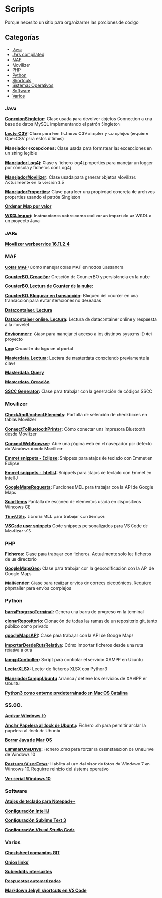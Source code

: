# Scripts
Porque necesito un sitio para organizarme las porciones de código

## Categorías
- [Java](#java)
- [Jars compilated](#jars)
- [MAF](#maf)
- [Movilizer](#movilizer)
- [PHP](#php)
- [Python](#python)
- [Shortcuts](#shortcuts)
- [Sistemas Operativos](#ssoo)
- [Software](#software)
- [Varios](#varios)

### Java
__[ConexionSingleton](/scripts/java/ConexionSingleton.java):__ Clase usada para devolver objetos Connection a una base de datos MySQL implementando el patrón Singleton

__[LectorCSV](/scripts/java/LectorCSV.java):__ Clase para leer ficheros CSV simples y complejos (requiere OpenCSV para estos últimos)

__[Manejador excepciones](/scripts/java/ManejadorExcepciones.java):__ Clase usada para formatear las excepciones en un string legible

__[Manejador Log4j](/scripts/java/ManejadorLog4j):__ Clase y fichero log4j.properties para manejar un logger por consola y ficheros con Log4j

__[ManejadorMovilizer](/scripts/java/ManejadorMovilizer.java):__ Clase usada para generar objetos Movilizer. Actualmente en la versión 2.5

__[ManejadorProperties](/scripts/java/ManejadorProperties.java):__ Clase para leer una propiedad concreta de archivos properties usando el patrón Singleton

__[Ordenar Map por valor](/scripts/java/SortMapByValue.java)__

__[WSDLImport](/scripts/java/wsimport.md):__ Instrucciones sobre como realizar un import de un WSDL a un proyecto Java

### JARs
__[Movilizer werbservice 16.11.2.4](/scripts/jar/movilizer-webservice-16.11.2.4.jar)__

### MAF
__[Colas MAF](/scripts/maf/manejadorColasMAF.groovy):__ Cómo manejar colas MAF en nodos Cassandra

__[CounterBO. Creación](/scripts/maf/creacionCounterBO.groovy):__ Creación de CounterBO y persistencia en la nube

__[CounterBO. Lectura de Counter de la nube](/scripts/maf/lecturaCounterBO.groovy):__ 

__[CounterBO. Bloquear en transacción](/scripts/maf/counterBloqueado.groovy):__ Bloqueo del counter en una transacción para evitar iteraciones no deseadas

__[Datacontainer. Lectura](/scripts/maf/lecturaDatacontainer.groovy)__ 

__[Datacontainer online. Lectura](/scripts/maf/lecturaDatacontainerOnline.groovy):__ Lectura de datacontainer online y respuesta a la movelet

__[Environment](/scripts/maf/Environment.groovy):__ Clase para manejar el acceso a los distintos systems ID del proyecto

__[Log](/scripts/maf/log.groovy):__ Creación de logs en el portal

__[Masterdata. Lectura](/scripts/maf/lecturaMasterdata.groovy):__ Lectura de masterdata conociendo previamente la clave

__[Masterdata. Query](/scripts/maf/queryMasterdata.groovy)__

__[Masterdata. Creación](/scripts/maf/creacionMasterdata.groovy)__

__[SSCC Generator](/scripts/maf/ssccGenerator.groovy):__ Clase para trabajar con la generación de códigos SSCC

### Movilizer
__[CheckAndUncheckElements](/scripts/movilizer/CheckAndUncheckElements.mxml):__ Pantalla de selección de checkboxes en tablas Movilizer

__[ConnectToBluetoothPrinter](/scripts/movilizer/ConnectToBluetoothPrinter.mxml):__ Cómo conectar una impresora Bluetooth desde Movilizer

__[ConnectWebBrowser](/scripts/movilizer/ConnectWebBrowser.mxml):__ Abre una página web en el navegador por defecto de Windows desde Movilizer

__[Emmet snippets - Eclipse](/scripts/movilizer/movilizerEmmetSnippets.xml):__ Snippets para atajos de teclado con Emmet en Eclipse

__[Emmet snippets - IntelliJ](/scripts/movilizer/movilizerEmmetSnippetsIntelliJ.xml):__ Snippets para atajos de teclado con Emmet en IntelliJ

__[GoogleMapsRequests](/scripts/movilizer/GoogleMapsRequests.mxml):__ Funciones MEL para trabajar con la API de Google Maps

__[ScanItems](/scripts/movilizer/ScanItems.mxml)__ Pantalla de escaneo de elementos usada en dispositivos Windows CE

__[TimeUtils](/scripts/movilizer/TimeUtils.mxml):__ Librería MEL para trabajar con tiempos

__[VSCode user snippets](/scripts/movilizer/movilizer.code-snippets)__ Code snippets personalizados para VS Code de Movilizer v16

### PHP
__[Ficheros](/scripts/php/Ficheros.php):__ Clase para trabajar con ficheros. Actualmente solo lee ficheros de un directorio

__[GoogleMapsGeo](/scripts/php/GoogleMapsGeo.php):__ Clase para trabajar con la geocodificación con la API de Google Maps

__[MailSender](/scripts/php/MailSender.php):__ Clase para realizar envíos de correos electrónicos. Requiere phpmailer para envíos complejos

### Python
__[barraProgresoTerminal](/scripts/python/barraProgresoTerminal.py):__ Genera una barra de progreso en la terminal

__[clonarRepositorio](/scripts/python/clonarRepositorio.py):__ Clonación de todas las ramas de un repositorio git, tanto público como privado

__[googleMapsAPI](/scripts/python/googleMapsAPI.py):__ Clase para trabajar con la API de Google Maps

__[importarDesdeRutaRelativa](/scripts/python/importFromRelativePath.py):__ Cómo importar ficheros desde una ruta relativa a otra

__[lamppController](/scripts/python/lamppController.py):__ Script para controlar el servidor XAMPP en Ubuntu

__[LectorXLSX](/scripts/python/LectorXLSX.py):__ Lector de ficheros XLSX con Python3

__[ManejadorXamppUbuntu](/scripts/python/manejadorXamppUbuntu.py)__ Arranca / detiene los servicios de XAMPP en Ubuntu

__[Python3 como entorno predeterminado en Mac OS Catalina](/scripts/python/Python3%20as%20default.md)__


### SS.OO.
__[Activar Windows 10](/scripts/sistemasOperativos/activar-windows.md)__

__[Anclar Papelera al dock de Ubuntu](/scripts/sistemasOperativos/PapeleraDockUbuntu.sh):__ Fichero .sh para permitir anclar la papelera al dock de Ubuntu

__[Borrar Java de Mac OS](/scripts/sistemasOperativos/removeJavaFromMacOS.md)__

__[EliminarOneDrive](/scripts/sistemasOperativos/eliminarOneDrive.cmd):__ Fichero .cmd para forzar la desinstalación de OneDrive de Windows 10

__[RestaurarVisorFotos](/scripts/sistemasOperativos/restaurarVisorFotos.reg):__ Habilita el uso del visor de fotos de Windows 7 en Windows 10. Requiere reinicio del sistema operativo

__[Ver serial Windows 10](/scripts/sistemasOperativos/verSerial.md)__

### Software
__[Atajos de teclado para Notepad++](/scripts/software/atajosNotepad++.md)__

__[Configuración IntelliJ](/scripts/software/ConfigIntelliJ.md)__

__[Configuración Sublime Text 3](/scripts/software/ConfigSublimeText.md)__

__[Configuración Visual Studio Code](/scripts/software/ConfigVSCode.md)__

### Varios
__[Cheatsheet comandos GIT](/scripts/varios/cheatsheetGit.md)__

__[Onion links](/scripts/varios/Onion%20links.md))__

__[Subreddits intersantes](/scripts/varios/subreddits.md)__

__[Respuestas automatizadas](/scripts/varios/RespuestasAutomatizadas.md)__

__[Markdown Jekyll shortcuts en VS Code](/scripts/varios/jekyll-shortcuts-vscode.json)__
